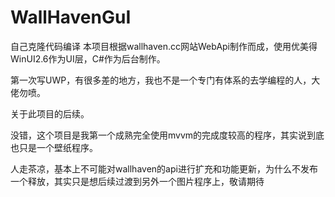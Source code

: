 # WallHavenGuI
自己克隆代码编译
本项目根据wallhaven.cc网站WebApi制作而成，使用优美得WinUI2.6作为UI层，C#作为后台制作。

第一次写UWP，有很多差的地方，我也不是一个专门有体系的去学编程的人，大佬勿喷。


关于此项目的后续。

没错，这个项目是我第一个成熟完全使用mvvm的完成度较高的程序，其实说到底也只是一个壁纸程序。

人走茶凉，基本上不可能对wallhaven的api进行扩充和功能更新，为什么不发布一个释放，其实只是想后续过渡到另外一个图片程序上，敬请期待
